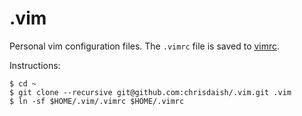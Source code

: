 .vim
====

Personal vim configuration files. The `.vimrc` file is saved to [vimrc](https://github.com/chrisdaish/.vim/blob/master/vimrc).

Instructions:

```console
$ cd ~
$ git clone --recursive git@github.com:chrisdaish/.vim.git .vim
$ ln -sf $HOME/.vim/.vimrc $HOME/.vimrc
```

